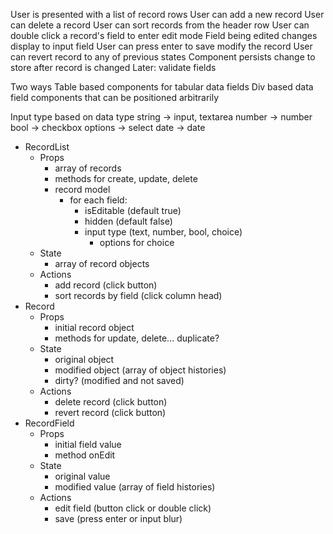 User is presented with a list of record rows
User can add a new record
User can delete a record
User can sort records from the header row
User can double click a record's field to enter edit mode
Field being edited changes display to input field
User can press enter to save modify the record
User can revert record to any of previous states
Component persists change to store after record is changed
Later: validate fields

Two ways
Table based components for tabular data fields
Div based data field components that can be positioned arbitrarily

Input type based on data type
string -> input, textarea
number -> number
bool -> checkbox
options -> select
date -> date

- RecordList
  - Props
    - array of records
    - methods for create, update, delete
    - record model
      - for each field:
        - isEditable (default true)
        - hidden (default false)
        - input type (text, number, bool, choice)
          - options for choice
  - State
    - array of record objects
  - Actions
    - add record (click button)
    - sort records by field (click column head)
- Record
  - Props
    - initial record object
    - methods for update, delete... duplicate?
  - State
    - original object
    - modified object (array of object histories)
    - dirty? (modified and not saved)
  - Actions
    - delete record (click button)
    - revert record (click button)
- RecordField
  - Props
    - initial field value
    - method onEdit
  - State
    - original value
    - modified value (array of field histories)
  - Actions
    - edit field (button click or double click)
    - save (press enter or input blur)
